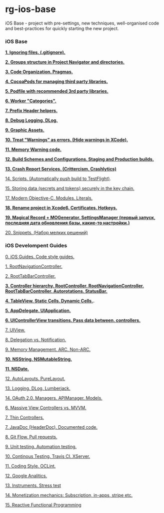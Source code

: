 # rg-ios-base
iOS Base - project with pre-settings, new techniques, well-organised code and best-practices for quickly starting the new project.

### iOS Base

**[1. Ignoring files. (.gitignore).](https://github.com/arthurigberdin/rg-ios-base/blob/master/Docs/ignoring_files.md)**

**[2. Groups structure in Project Navigator and directories.](https://github.com/arthurigberdin/rg-ios-base/blob/master/Docs/groups_projectnavigator.md)**

**[3. Code Organization. Pragmas.](https://github.com/arthurigberdin/rg-ios-base/blob/master/Docs/structure_code.md)**

**[4. CocoaPods for managing third party libraries.](https://github.com/arthurigberdin/rg-ios-base/blob/master/Docs/cocoapods.md)**

**[5. Podfile with recommended 3rd party libraries.](https://github.com/arthurigberdin/rg-ios-base/blob/master/Docs/podfile_libs.md)**

**[6. Worker "Categories".](https://github.com/arthurigberdin/rg-ios-base/blob/master/Docs/worker_categories.md)**

**[7. Prefix Header helpers.](https://github.com/arthurigberdin/rg-ios-base/blob/master/Docs/prefix_header_helpers.md)**

**[8. Debug Logging. DLog.](https://github.com/arthurigberdin/rg-ios-base/blob/master/Docs/debug_logging.md)**

**[9. Graphic Assets.](https://github.com/arthurigberdin/rg-ios-base/blob/master/Docs/graphic_assets.md)**

**[10. Treat "Warnings" as errors. (Hide warnings in XCode).](https://github.com/arthurigberdin/rg-ios-base/blob/master/Docs/treat_warnings.md)**

**[11. Memory Warning code.](https://github.com/arthurigberdin/rg-ios-base/blob/master/Docs/memory_warning.md)**

**[12. Build Schemes and Configurations. Staging and Production builds.](https://github.com/arthurigberdin/rg-ios-base/blob/master/Docs/schemes.md)**

**[13. Crash Report Services. (Crittercism, Crashlytics)](https://github.com/arthurigberdin/rg-ios-base/blob/master/Docs/crash_report.md)**

[14. Scripts. (Automatically push build to TestFlight)](https://github.com/arthurigberdin/rg-ios-base/blob/master/Docs/scripts_push_build_testflight.md).

[15. Storing data (secrets and tokens) securely in the key chain.](https://github.com/arthurigberdin/rg-ios-base/blob/master/Docs/securely_store_data.md)

[17. Modern Objective-C. Modules. Literals.](https://github.com/arthurigberdin/rg-ios-base/blob/master/Docs/modern_objc.md)

**[18. Rename project in Xcode6. Certificates. Hotkeys.](https://github.com/arthurigberdin/rg-ios-base/blob/master/Docs/rename_project.md)**

**[19. Magical Record + MOGenerator. SettingsManager (первый запуск, последняя дата обновления базы, какие-то настройки.)](https://github.com/arthurigberdin/rg-ios-base/blob/master/Docs/magicalrecord_mogenerator.md)**

[20. Snippets. (Набор мелких решений)](https://github.com/arthurigberdin/rg-ios-base/blob/master/Docs/snippets.md)


### iOS Develompent Guides

[0. iOS Guides. Code style guides.](https://github.com/arthurigberdin/rg-ios-base/blob/master/Docs/iosguides.md)

[1. RootNavigationController.](https://github.com/arthurigberdin/rg-ios-base/blob/master/Docs/rootnavcontroller.md)

[2. RootTabBarController.](https://github.com/arthurigberdin/rg-ios-base/blob/master/Docs/roottabbarcontroller.md)

**[3. Controller hierarchy. RootController. RootNavigationController. RootTabBarController. Autorotations. StatusBar.](https://github.com/arthurigberdin/rg-ios-base/blob/master/Docs/controller_hierarchy.md)**

**[4. TableView. Static Cells. Dynamic Cells.](https://github.com/arthurigberdin/rg-ios-base/blob/master/Docs/tableview.md).**

**[5. AppDelegate. UIApplication.](https://github.com/arthurigberdin/rg-ios-base/blob/master/Docs/appdelegate.md)**

**[6. UIControllerView transitions. Pass data between. controllers.](https://github.com/arthurigberdin/rg-ios-base/blob/master/Docs/controller.md)**

[7. UIView.](https://github.com/arthurigberdin/rg-ios-base/blob/master/Docs/uiview.md)

[8. Delegation vs. Notification.](https://github.com/arthurigberdin/rg-ios-base/blob/master/Docs/delegation-notification.md)

[9. Memory Management. ARC. Non-ARC.](https://github.com/arthurigberdin/rg-ios-base/blob/master/Docs/memory.md)

**[10. NSString. NSMutableString.](https://github.com/arthurigberdin/rg-ios-base/blob/master/Docs/oauth.md)**

**[11. NSDate.](https://github.com/arthurigberdin/rg-ios-base/blob/master/Docs/date.md)**

[12. AutoLayouts. PureLayout.](https://github.com/arthurigberdin/rg-ios-base/blob/master/Docs/autolayouts.md)

[13. Logging. DLog. Lumberjack.](https://github.com/arthurigberdin/rg-ios-base/blob/master/Docs/logging.md)

[14. OAuth 2.0. Managers. APIManager. Models.](https://github.com/arthurigberdin/rg-ios-base/blob/master/Docs/managers.md)

[6. Massive View Controllers vs. MVVM.](https://github.com/arthurigberdin/rg-ios-base/blob/master/Docs/mvvm.md)

[7. Thin Controllers.](https://github.com/arthurigberdin/rg-ios-base/blob/master/Docs/thin_controllers.md)

[7. JavaDoc (HeaderDoc). Documented code. ](https://github.com/arthurigberdin/rg-ios-base/blob/master/Docs/java_doc.md)

[8. Git Flow. Pull requests.](https://github.com/arthurigberdin/rg-ios-base/blob/master/Docs/git_flow.md)

[9. Unit testing. Automation testing.](https://github.com/arthurigberdin/rg-ios-base/blob/master/Docs/testing.md)

[10. Continous Testing. Travis CI. XServer.](https://github.com/arthurigberdin/rg-ios-base/blob/master/Docs/continous_testing.md)

[11. Coding Style. OCLint.](https://github.com/arthurigberdin/rg-ios-base/blob/master/Docs/coding_style_oclint.md)

[12. Google Analitics.](https://github.com/arthurigberdin/rg-ios-base/blob/master/Docs/google_analitics.md)

[13. Instruments. Stress test](https://github.com/arthurigberdin/rg-ios-base/blob/master/Docs/instruments.md)

[14. Monetization mechanics: Subscription, in-apps, stripe etc.](https://github.com/arthurigberdin/rg-ios-base/blob/master/Docs/monetization.md)

[15. Reactive Functional Programming](https://github.com/arthurigberdin/rg-ios-base/blob/master/Docs/reactive_programming.md)

